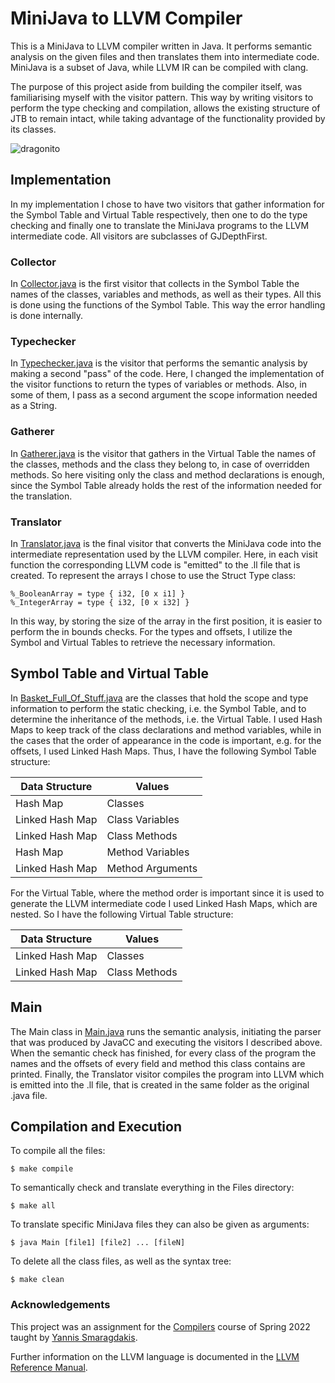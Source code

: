 # MiniJava to LLVM Compiler

This is a MiniJava to LLVM compiler written in Java. It performs semantic analysis on the given files and then translates them into intermediate code. MiniJava is a subset of Java, while LLVM IR can be compiled with clang.

The purpose of this project aside from building the compiler itself, was familiarising myself with the visitor pattern. This way by writing visitors to perform the type checking and compilation, allows the existing structure of JTB to remain intact, while taking advantage of the functionality provided by its classes.

![dragonito](https://user-images.githubusercontent.com/73662635/179834648-aa32eda3-fdcf-48ca-a784-faaa960375ef.png)

## Implementation

In my implementation I chose to have two visitors that gather information for the Symbol Table and Virtual Table respectively, then one to do the type checking and finally one to translate the MiniJava programs to the LLVM intermediate code. All visitors are subclasses of GJDepthFirst.

### Collector

In [Collector.java](Collector.java) is the first visitor that collects in the Symbol Table the names of the classes, variables and methods, as well as their types. All this is done using the functions of the Symbol Table. This way the error handling is done internally.

### Typechecker

In [Typechecker.java](Typechecker.java) is the visitor that performs the semantic analysis by making a second "pass" of the code. Here, I changed the implementation of the visitor functions to return the types of variables or methods. Also, in some of them, I pass as a second argument the scope information needed as a String. 

### Gatherer

In [Gatherer.java](Gatherer.java) is the visitor that gathers in the Virtual Table the names of the classes, methods and the class they belong to, in case of overridden methods. So here visiting only the class and method declarations is enough, since the Symbol Table already holds the rest of the information needed for the translation.

### Translator

In [Translator.java](Translator.java) is the final visitor that converts the MiniJava code into the intermediate representation used by the LLVM compiler. Here, in each visit function the corresponding LLVM code is "emitted" to the .ll file that is created. To represent the arrays I chose to use the Struct Type class:
```
%_BooleanArray = type { i32, [0 x i1] }
%_IntegerArray = type { i32, [0 x i32] }
```
In this way, by storing the size of the array in the first position, it is easier to perform the in bounds checks. For the types and offsets, I utilize the Symbol and Virtual Tables to retrieve the necessary information.

## Symbol Table and Virtual Table

In [Basket_Full_Of_Stuff.java](Basket_Full_Of_Stuff.java) are the classes that hold the scope and type information to perform the static checking, i.e. the Symbol Table, and to determine the inheritance of the methods, i.e. the Virtual Table. I used Hash Maps to keep track of the class declarations and method variables, while in the cases that the order of appearance in the code is important, e.g. for the offsets, I used Linked Hash Maps. Thus, I have the following Symbol Table structure:

| Data Structure | Values |
| ----------- | ----------- |
| Hash Map | Classes |
| Linked Hash Map | Class Variables |
| Linked Hash Map | Class Methods |
| Hash Map | Method Variables |
| Linked Hash Map | Method Arguments |

For the Virtual Table, where the method order is important since it is used to generate the LLVM intermediate code I used Linked Hash Maps, which are nested. So I have the following Virtual Table structure:

| Data Structure | Values |
| ----------- | ----------- |
| Linked Hash Map | Classes |
| Linked Hash Map | Class Methods |

## Main

The Main class in [Main.java](Main.java) runs the semantic analysis, initiating the parser that was produced by JavaCC and executing the visitors I described above. When the semantic check has finished, for every class of the program the names and the offsets of every field and method this class contains are printed. Finally, the Translator visitor compiles the program into LLVM which is emitted into the .ll file, that is created in the same folder as the original .java file.

## Compilation and Execution

To compile all the files:
``` 
$ make compile 
```

To semantically check and translate everything in the Files directory:
``` 
$ make all
```

To translate specific MiniJava files they can also be given as arguments: 
``` 
$ java Main [file1] [file2] ... [fileN] 
```

To delete all the class files, as well as the syntax tree:
``` 
$ make clean
```
 
### Acknowledgements

This project was an assignment for the [Compilers](https://cgi.di.uoa.gr/~compilers/) course of Spring 2022 taught by [Yannis Smaragdakis](https://yanniss.github.io).

Further information on the LLVM language is documented in the [LLVM Reference Manual](https://llvm.org/docs/LangRef.html#instruction-reference). 
